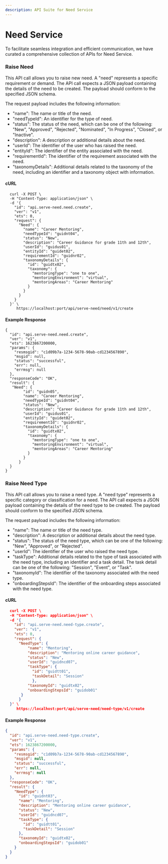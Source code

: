 ```yaml
---
description: API Suite for Need Service
---
```


# Need Service

To facilitate seamless integration and efficient communication, we have curated a comprehensive collection of APIs for Need Service.&#x20;

### Raise Need

This API call allows you to raise new need. A "need" represents a specific requirement or demand. The API call expects a JSON payload containing the details of the need to be created. The payload should conform to the specified JSON schema.

The request payload includes the following information:

* "name": The name or title of the need.
* "needTypeId": An identifier for the type of need.
* "status": The status of the need, which can be one of the following: "New", "Approved", "Rejected", "Nominated", "In Progress", "Closed", or "Inactive".
* "description": A description or additional details about the need.
* "userId": The identifier of the user who has raised the need.
* "entityId": The identifier of the entity associated with the need.
* "requirementId": The identifier of the requirement associated with the need.
* "taxonomyDetails": Additional details related to the taxonomy of the need, including an identifier and a taxonomy object with information.

#### cURL

```
  curl -X POST \
  -H "Content-Type: application/json" \
  -d '{
    "id": "api.serve-need.need.create",
    "ver": "v1",
    "ets": 0,
    "request": {
      "Need": {
        "name": "Career Mentoring",
        "needTypeId": "guidnt04",
        "status": "New",
        "description": "Career Guidance for grade 11th and 12th",
        "userId": "guidus01",
        "entityId": "guidet02",
        "requirementId": "guidnr02",
        "taxonomyDetails": {
          "id": "guidtx02",
          "taxonomy": {
            "mentoringType": "one to one",
            "mentoringEnvironment": "virtual",
            "mentoringAreas": "Career Mentoring"
          }
        }
      }
    }
  }' \
     https://localhost:port/api/serve-need/need/v1/create

```

#### Example Response

```
{
  "id": "api.serve-need.need.create",
  "ver": "v1",
  "ets": 1623867200000,
  "params": {
    "resmsgid": "c1d09b7a-1234-5678-90ab-cd1234567890",
    "msgid": null,
    "status": "successful",
    "err": null,
    "errmsg": null
  },
  "responseCode": "OK",
  "result": {
   "Need": {
        "id": "guidn05",
        "name": "Career Mentoring",
        "needTypeId": "guidnt04",
        "status": "New",
        "description": "Career Guidance for grade 11th and 12th",
        "userId": "guidus01",
        "entityId": "guidet02",
        "requirementId": "guidnr02",
        "taxonomyDetails": {
          "id": "guidtx02",
          "taxonomy": {
            "mentoringType": "one to one",
            "mentoringEnvironment": "virtual",
            "mentoringAreas": "Career Mentoring"
          }
        }
      }
  }
}
```

### Raise Need Type

This API call allows you to raise a need type. A "need type" represents a specific category or classification for a need. The API call expects a JSON payload containing the details of the need type to be created. The payload should conform to the specified JSON schema.

The request payload includes the following information:

* "name": The name or title of the need type.
* "description": A description or additional details about the need type.
* "status": The status of the need type, which can be one of the following: "New", "Approved", or "Rejected".
* "userId": The identifier of the user who raised the need type.
* "taskType": Additional details related to the type of task associated with the need type, including an identifier and a task detail. The task detail can be one of the following: "Session", "Event", or "Task".
* "taxonomyId": The identifier of the taxonomy associated with the need type.
* "onboardingStepsId": The identifier of the onboarding steps associated with the need type.

#### cURL

```json
  curl -X POST \
  -H "Content-Type: application/json" \
  -d '{
    "id": "api.serve-need.need-type.create",
    "ver": "v1",
    "ets": 0,
    "request": {
      "NeedType": {
          "name": "Mentoring",
          "description": "Mentoring online career guidance",
          "status": "New",
          "userId": "guidncd07",
          "taskType": {
            "id": "guidtt01",
            "taskDetail": "Session"
            },
          "taxonomyId": "guidtx02",
          "onboardingStepsId": "guidob01"
       }
      }
  }' \
     https://localhost:port/api/serve-need/need-type/v1/create
```

#### Example Response

```json
{
  "id": "api.serve-need.need-type.create",
  "ver": "v1",
  "ets": 1623867200000,
  "params": {
    "resmsgid": "c1d09b7a-1234-5678-90ab-cd1234567890",
    "msgid": null,
    "status": "successful",
    "err": null,
    "errmsg": null
  },
  "responseCode": "OK",
  "result": {
    "NeedType": {
      "id": "guidnt03",
      "name": "Mentoring",
      "description": "Mentoring online career guidance",
      "status": "New",
      "userId": "guidncd07",
      "taskType": {
        "id": "guidtt01",
        "taskDetail": "Session"
      },
      "taxonomyId": "guidtx02",
      "onboardingStepsId": "guidob01"
    }
  }
}

```
